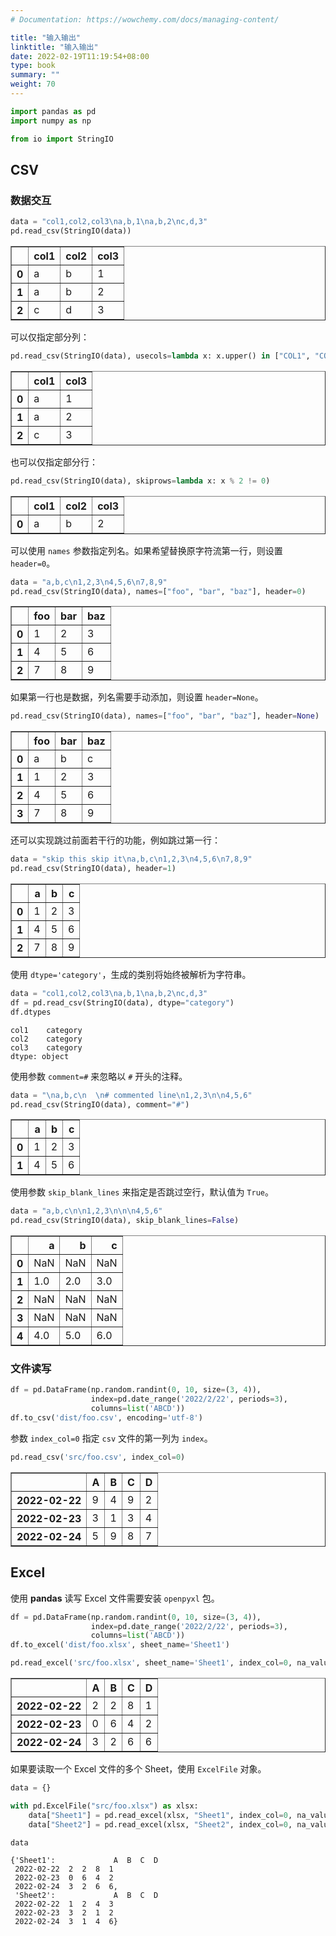 ```yaml
---
# Documentation: https://wowchemy.com/docs/managing-content/

title: "输入输出"
linktitle: "输入输出"
date: 2022-02-19T11:19:54+08:00
type: book
summary: ""
weight: 70
---
```


<!--more-->

```python
import pandas as pd
import numpy as np

from io import StringIO
```

## CSV

### 数据交互


```python
data = "col1,col2,col3\na,b,1\na,b,2\nc,d,3"
pd.read_csv(StringIO(data))
```




<div>
<style scoped>
    .dataframe tbody tr th:only-of-type {
        vertical-align: middle;
    }

    .dataframe tbody tr th {
        vertical-align: top;
    }

    .dataframe thead th {
        text-align: right;
    }
</style>
<table border="1" class="dataframe">
  <thead>
    <tr style="text-align: right;">
      <th></th>
      <th>col1</th>
      <th>col2</th>
      <th>col3</th>
    </tr>
  </thead>
  <tbody>
    <tr>
      <th>0</th>
      <td>a</td>
      <td>b</td>
      <td>1</td>
    </tr>
    <tr>
      <th>1</th>
      <td>a</td>
      <td>b</td>
      <td>2</td>
    </tr>
    <tr>
      <th>2</th>
      <td>c</td>
      <td>d</td>
      <td>3</td>
    </tr>
  </tbody>
</table>
</div>



可以仅指定部分列：


```python
pd.read_csv(StringIO(data), usecols=lambda x: x.upper() in ["COL1", "COL3"])
```




<div>
<style scoped>
    .dataframe tbody tr th:only-of-type {
        vertical-align: middle;
    }

    .dataframe tbody tr th {
        vertical-align: top;
    }

    .dataframe thead th {
        text-align: right;
    }
</style>
<table border="1" class="dataframe">
  <thead>
    <tr style="text-align: right;">
      <th></th>
      <th>col1</th>
      <th>col3</th>
    </tr>
  </thead>
  <tbody>
    <tr>
      <th>0</th>
      <td>a</td>
      <td>1</td>
    </tr>
    <tr>
      <th>1</th>
      <td>a</td>
      <td>2</td>
    </tr>
    <tr>
      <th>2</th>
      <td>c</td>
      <td>3</td>
    </tr>
  </tbody>
</table>
</div>



也可以仅指定部分行：


```python
pd.read_csv(StringIO(data), skiprows=lambda x: x % 2 != 0)
```




<div>
<style scoped>
    .dataframe tbody tr th:only-of-type {
        vertical-align: middle;
    }

    .dataframe tbody tr th {
        vertical-align: top;
    }

    .dataframe thead th {
        text-align: right;
    }
</style>
<table border="1" class="dataframe">
  <thead>
    <tr style="text-align: right;">
      <th></th>
      <th>col1</th>
      <th>col2</th>
      <th>col3</th>
    </tr>
  </thead>
  <tbody>
    <tr>
      <th>0</th>
      <td>a</td>
      <td>b</td>
      <td>2</td>
    </tr>
  </tbody>
</table>
</div>



可以使用 `names` 参数指定列名。如果希望替换原字符流第一行，则设置 `header=0`。


```python
data = "a,b,c\n1,2,3\n4,5,6\n7,8,9"
pd.read_csv(StringIO(data), names=["foo", "bar", "baz"], header=0)
```




<div>
<style scoped>
    .dataframe tbody tr th:only-of-type {
        vertical-align: middle;
    }

    .dataframe tbody tr th {
        vertical-align: top;
    }

    .dataframe thead th {
        text-align: right;
    }
</style>
<table border="1" class="dataframe">
  <thead>
    <tr style="text-align: right;">
      <th></th>
      <th>foo</th>
      <th>bar</th>
      <th>baz</th>
    </tr>
  </thead>
  <tbody>
    <tr>
      <th>0</th>
      <td>1</td>
      <td>2</td>
      <td>3</td>
    </tr>
    <tr>
      <th>1</th>
      <td>4</td>
      <td>5</td>
      <td>6</td>
    </tr>
    <tr>
      <th>2</th>
      <td>7</td>
      <td>8</td>
      <td>9</td>
    </tr>
  </tbody>
</table>
</div>



如果第一行也是数据，列名需要手动添加，则设置 `header=None`。


```python
pd.read_csv(StringIO(data), names=["foo", "bar", "baz"], header=None)
```




<div>
<style scoped>
    .dataframe tbody tr th:only-of-type {
        vertical-align: middle;
    }

    .dataframe tbody tr th {
        vertical-align: top;
    }

    .dataframe thead th {
        text-align: right;
    }
</style>
<table border="1" class="dataframe">
  <thead>
    <tr style="text-align: right;">
      <th></th>
      <th>foo</th>
      <th>bar</th>
      <th>baz</th>
    </tr>
  </thead>
  <tbody>
    <tr>
      <th>0</th>
      <td>a</td>
      <td>b</td>
      <td>c</td>
    </tr>
    <tr>
      <th>1</th>
      <td>1</td>
      <td>2</td>
      <td>3</td>
    </tr>
    <tr>
      <th>2</th>
      <td>4</td>
      <td>5</td>
      <td>6</td>
    </tr>
    <tr>
      <th>3</th>
      <td>7</td>
      <td>8</td>
      <td>9</td>
    </tr>
  </tbody>
</table>
</div>



还可以实现跳过前面若干行的功能，例如跳过第一行：


```python
data = "skip this skip it\na,b,c\n1,2,3\n4,5,6\n7,8,9"
pd.read_csv(StringIO(data), header=1)
```




<div>
<style scoped>
    .dataframe tbody tr th:only-of-type {
        vertical-align: middle;
    }

    .dataframe tbody tr th {
        vertical-align: top;
    }

    .dataframe thead th {
        text-align: right;
    }
</style>
<table border="1" class="dataframe">
  <thead>
    <tr style="text-align: right;">
      <th></th>
      <th>a</th>
      <th>b</th>
      <th>c</th>
    </tr>
  </thead>
  <tbody>
    <tr>
      <th>0</th>
      <td>1</td>
      <td>2</td>
      <td>3</td>
    </tr>
    <tr>
      <th>1</th>
      <td>4</td>
      <td>5</td>
      <td>6</td>
    </tr>
    <tr>
      <th>2</th>
      <td>7</td>
      <td>8</td>
      <td>9</td>
    </tr>
  </tbody>
</table>
</div>



使用 `dtype='category'`，生成的类别将始终被解析为字符串。


```python
data = "col1,col2,col3\na,b,1\na,b,2\nc,d,3"
df = pd.read_csv(StringIO(data), dtype="category")
df.dtypes
```




    col1    category
    col2    category
    col3    category
    dtype: object



使用参数 `comment=#` 来忽略以 `#` 开头的注释。


```python
data = "\na,b,c\n  \n# commented line\n1,2,3\n\n4,5,6"
pd.read_csv(StringIO(data), comment="#")
```




<div>
<style scoped>
    .dataframe tbody tr th:only-of-type {
        vertical-align: middle;
    }

    .dataframe tbody tr th {
        vertical-align: top;
    }

    .dataframe thead th {
        text-align: right;
    }
</style>
<table border="1" class="dataframe">
  <thead>
    <tr style="text-align: right;">
      <th></th>
      <th>a</th>
      <th>b</th>
      <th>c</th>
    </tr>
  </thead>
  <tbody>
    <tr>
      <th>0</th>
      <td>1</td>
      <td>2</td>
      <td>3</td>
    </tr>
    <tr>
      <th>1</th>
      <td>4</td>
      <td>5</td>
      <td>6</td>
    </tr>
  </tbody>
</table>
</div>



使用参数 `skip_blank_lines` 来指定是否跳过空行，默认值为 `True`。


```python
data = "a,b,c\n\n1,2,3\n\n\n4,5,6"
pd.read_csv(StringIO(data), skip_blank_lines=False)
```




<div>
<style scoped>
    .dataframe tbody tr th:only-of-type {
        vertical-align: middle;
    }

    .dataframe tbody tr th {
        vertical-align: top;
    }

    .dataframe thead th {
        text-align: right;
    }
</style>
<table border="1" class="dataframe">
  <thead>
    <tr style="text-align: right;">
      <th></th>
      <th>a</th>
      <th>b</th>
      <th>c</th>
    </tr>
  </thead>
  <tbody>
    <tr>
      <th>0</th>
      <td>NaN</td>
      <td>NaN</td>
      <td>NaN</td>
    </tr>
    <tr>
      <th>1</th>
      <td>1.0</td>
      <td>2.0</td>
      <td>3.0</td>
    </tr>
    <tr>
      <th>2</th>
      <td>NaN</td>
      <td>NaN</td>
      <td>NaN</td>
    </tr>
    <tr>
      <th>3</th>
      <td>NaN</td>
      <td>NaN</td>
      <td>NaN</td>
    </tr>
    <tr>
      <th>4</th>
      <td>4.0</td>
      <td>5.0</td>
      <td>6.0</td>
    </tr>
  </tbody>
</table>
</div>



### 文件读写


```python
df = pd.DataFrame(np.random.randint(0, 10, size=(3, 4)),
                  index=pd.date_range('2022/2/22', periods=3),
                  columns=list('ABCD'))
df.to_csv('dist/foo.csv', encoding='utf-8')
```

参数 `index_col=0` 指定 `csv` 文件的第一列为 `index`。


```python
pd.read_csv('src/foo.csv', index_col=0)
```




<div>
<style scoped>
    .dataframe tbody tr th:only-of-type {
        vertical-align: middle;
    }

    .dataframe tbody tr th {
        vertical-align: top;
    }

    .dataframe thead th {
        text-align: right;
    }
</style>
<table border="1" class="dataframe">
  <thead>
    <tr style="text-align: right;">
      <th></th>
      <th>A</th>
      <th>B</th>
      <th>C</th>
      <th>D</th>
    </tr>
  </thead>
  <tbody>
    <tr>
      <th>2022-02-22</th>
      <td>9</td>
      <td>4</td>
      <td>9</td>
      <td>2</td>
    </tr>
    <tr>
      <th>2022-02-23</th>
      <td>3</td>
      <td>1</td>
      <td>3</td>
      <td>4</td>
    </tr>
    <tr>
      <th>2022-02-24</th>
      <td>5</td>
      <td>9</td>
      <td>8</td>
      <td>7</td>
    </tr>
  </tbody>
</table>
</div>



## Excel

使用 **pandas** 读写 Excel 文件需要安装 `openpyxl` 包。


```python
df = pd.DataFrame(np.random.randint(0, 10, size=(3, 4)),
                  index=pd.date_range('2022/2/22', periods=3),
                  columns=list('ABCD'))
df.to_excel('dist/foo.xlsx', sheet_name='Sheet1')
```


```python
pd.read_excel('src/foo.xlsx', sheet_name='Sheet1', index_col=0, na_values=['NA'])
```




<div>
<style scoped>
    .dataframe tbody tr th:only-of-type {
        vertical-align: middle;
    }

    .dataframe tbody tr th {
        vertical-align: top;
    }

    .dataframe thead th {
        text-align: right;
    }
</style>
<table border="1" class="dataframe">
  <thead>
    <tr style="text-align: right;">
      <th></th>
      <th>A</th>
      <th>B</th>
      <th>C</th>
      <th>D</th>
    </tr>
  </thead>
  <tbody>
    <tr>
      <th>2022-02-22</th>
      <td>2</td>
      <td>2</td>
      <td>8</td>
      <td>1</td>
    </tr>
    <tr>
      <th>2022-02-23</th>
      <td>0</td>
      <td>6</td>
      <td>4</td>
      <td>2</td>
    </tr>
    <tr>
      <th>2022-02-24</th>
      <td>3</td>
      <td>2</td>
      <td>6</td>
      <td>6</td>
    </tr>
  </tbody>
</table>
</div>



如果要读取一个 Excel 文件的多个 Sheet，使用 `ExcelFile` 对象。


```python
data = {}

with pd.ExcelFile("src/foo.xlsx") as xlsx:
    data["Sheet1"] = pd.read_excel(xlsx, "Sheet1", index_col=0, na_values=['NA'])
    data["Sheet2"] = pd.read_excel(xlsx, "Sheet2", index_col=0, na_values=['NA'])

data
```




    {'Sheet1':             A  B  C  D
     2022-02-22  2  2  8  1
     2022-02-23  0  6  4  2
     2022-02-24  3  2  6  6,
     'Sheet2':             A  B  C  D
     2022-02-22  1  2  4  3
     2022-02-23  3  2  1  2
     2022-02-24  3  1  4  6}


